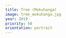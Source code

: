 ```yaml
---
title: Tree (Mokuhanga)
image: tree_mokuhanga.jpg
year: 2019
priority: 50
orientation: portrait
---
```

